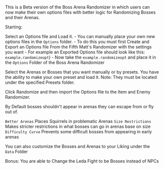 This is a Beta version of the Boss Arena Randomizer in which users can now make their own options files with better logic for Randomizing Bosses and their Arenas. 

Starting:

Select an Options file and Load it. 
	- You can manually place your own new options files in the `Options` folder. 
        - To do this you must first Create and Export an Options file From the Fifth Matt's Randomizer with the settings you want 
	- For example an Exported Options file should look like this: `example.randomizeopt`)
        - Now take the `example.randomizeopt` and place it in the `Options` Folder of the Boss Arena Randomizer

Select the Arenas or Bosses that you want manually or by presets. 
	You have the ability to make your own preset and load it.
	Note: They must be located under the specified Presets folder.

Click Randomize and then import the Options file to the Item and Enemy Randomizer. 

By Default bosses shouldn't appear in arenas they can escape from or fly out of.

`Better Arenas` Places Squirrels in problematic Arenas
`Size Restrictions` Makes stricter restrictions in what bosses can go in arenas base on size
`Difficulty Curve` Prevents some difficult bosses from appearing in early arenas

You can also customize the Bosses and Arenas to your Liking under the `Data` Folder

Bonus: You are able to Change the Leda Fight to be Bosses instead of NPCs
